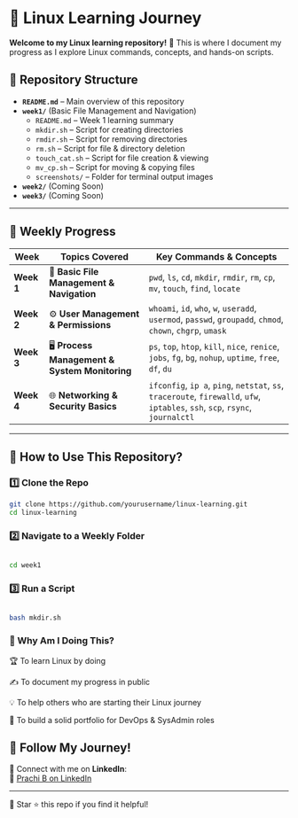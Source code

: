 # 🚀 Linux Learning Journey  

**Welcome to my Linux learning repository!** 🐧 This is where I document my progress as I explore Linux commands, concepts, and hands-on scripts.  

## 📂 Repository Structure  

- **`README.md`** – Main overview of this repository  
- **`week1/`** (Basic File Management and Navigation)  
  - `README.md` – Week 1 learning summary  
  - `mkdir.sh` – Script for creating directories  
  - `rmdir.sh` – Script for removing directories  
  - `rm.sh` – Script for file & directory deletion  
  - `touch_cat.sh` – Script for file creation & viewing  
  - `mv_cp.sh` – Script for moving & copying files  
  - `screenshots/` – Folder for terminal output images  
- **`week2/`** (Coming Soon)  
- **`week3/`** (Coming Soon)  

---
## 📅 Weekly Progress  

| **Week**  | **Topics Covered** | **Key Commands & Concepts** |
|-----------|-------------------|------------------------------|
| **Week 1** | 📂 **Basic File Management & Navigation** | `pwd`, `ls`, `cd`, `mkdir`, `rmdir`, `rm`, `cp`, `mv`, `touch`, `find`, `locate` |
| **Week 2** | ⚙️ **User Management & Permissions** | `whoami`, `id`, `who`, `w`, `useradd`, `usermod`, `passwd`, `groupadd`, `chmod`, `chown`, `chgrp`, `umask` |
| **Week 3** | 🖥️ **Process Management & System Monitoring** | `ps`, `top`, `htop`, `kill`, `nice`, `renice`, `jobs`, `fg`, `bg`, `nohup`, `uptime`, `free`, `df`, `du` |
| **Week 4** | 🌐 **Networking & Security Basics** | `ifconfig`, `ip a`, `ping`, `netstat`, `ss`, `traceroute`, `firewalld`, `ufw`, `iptables`, `ssh`, `scp`, `rsync`, `journalctl` |
---

## 🔹 How to Use This Repository?  

### 1️⃣ Clone the Repo  
```bash
git clone https://github.com/yourusername/linux-learning.git
cd linux-learning
```
### 2️⃣ Navigate to a Weekly Folder
```bash

cd week1
```
### 3️⃣ Run a Script
```bash

bash mkdir.sh
```



### 📢 Why Am I Doing This?

🏆 To learn Linux by doing

✍️ To document my progress in public

💡 To help others who are starting their Linux journey

🎯 To build a solid portfolio for DevOps & SysAdmin roles


## 📢 Follow My Journey!  

📌 Connect with me on **LinkedIn**:  
🔗 [Prachi B on LinkedIn](https://www.linkedin.com/in/prachi-b-500aa420b)  

---

🔹 Star ⭐ this repo if you find it helpful!

